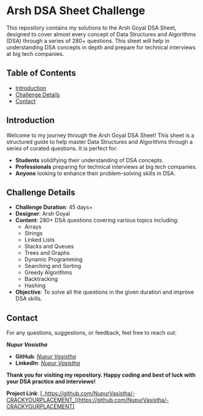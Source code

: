 # Arsh DSA Sheet Challenge

This repository contains my solutions to the Arsh Goyal DSA Sheet, designed to cover almost every concept of Data Structures and Algorithms (DSA) through a series of 280+ questions. This sheet will help in understanding DSA concepts in depth and prepare for technical interviews at big tech companies.

## Table of Contents

- [Introduction](#introduction)
- [Challenge Details](#challenge-details)
- [Contact](#contact)

## Introduction

Welcome to my journey through the Arsh Goyal DSA Sheet! This sheet is a structured guide to help master Data Structures and Algorithms through a series of curated questions. It is perfect for:

- **Students** solidifying their understanding of DSA concepts.
- **Professionals** preparing for technical interviews at big tech companies.
- **Anyone** looking to enhance their problem-solving skills in DSA.

## Challenge Details

- **Challenge Duration**: 45 days+
- **Designer**: Arsh Goyal
- **Content**: 280+ DSA questions covering various topics including:
  - Arrays
  - Strings
  - Linked Lists
  - Stacks and Queues
  - Trees and Graphs
  - Dynamic Programming
  - Searching and Sorting
  - Greedy Algorithms
  - Backtracking
  - Hashing
- **Objective**: To solve all the questions in the given duration and improve DSA skills.


## Contact

For any questions, suggestions, or feedback, feel free to reach out:

**_Nupur Vasistha_**
- **GitHub**: [_Nupur Vasistha_](https://github.com/NupurVasistha)
- **LinkedIn**: [_Nupur Vasistha_](https://www.linkedin.com/in/nupur-vasistha)

**Thank you for visiting my repository. Happy coding and best of luck with your DSA practice and interviews!**

**Project Link**: [_https://github.com/NupurVasistha/-CRACKYOURPLACEMENT_](https://github.com/NupurVasistha/-CRACKYOURPLACEMENT)


